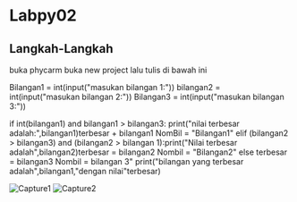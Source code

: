 # Labpy02
## Langkah-Langkah 
buka phycarm buka new project lalu tulis di bawah ini

Bilangan1 = int(input("masukan bilangan 1:"))
bilangan2 = int(input("masukan bilangan 2:"))
Bilangan3 = int(input("masukan bilangan 3:"))

if int(bilangan1) and bilangan1 > bilangan3: print("nilai terbesar adalah:",bilangan1)terbesar + bilangan1 NomBil = "Bilangan1"
elif (bilangan2 > bilangan3) and (bilangan2 > bilangan 1):print("Nilai terbesar adalah",bilangan2)terbesar = bilangan2 Nombil = "Bilangan2"
else terbesar = bilangan3 Nombil = bilangan 3" print("bilangan yang terbesar adalah",bilangan1,"dengan nilai"terbesar)

![Capture1](https://user-images.githubusercontent.com/56463997/68081661-68250a80-fe44-11e9-8b2d-581b9eaaed58.PNG)
![Capture2](https://user-images.githubusercontent.com/56463997/68081662-68bda100-fe44-11e9-9e95-09627ad02826.PNG)
